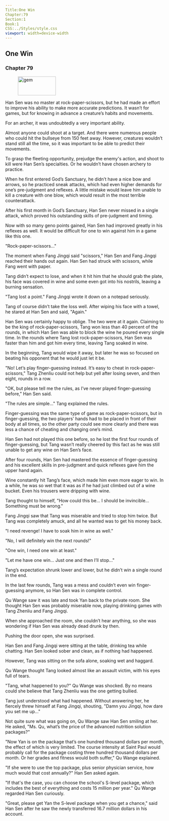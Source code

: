 ```yaml
---
Title:One Win 
Chapter:79 
Section:1 
Book:1 
CSS:../Styles/style.css 
viewport: width=device-width
---
```

  
## One Win
### Chapter 79
  
<figure>
	<img src="../Images/gem.gif" alt="gem" id="gem" width="120" height="60" />
</figure>
  

  
Han Sen was no master at rock-paper-scissors, but he had made an effort to improve his ability to make more accurate predictions. It wasn’t for games, but for knowing in advance a creature’s habits and movements.

For an archer, it was undoubtedly a very important ability.

Almost anyone could shoot at a target. And there were numerous people who could hit the bullseye from 150 feet away. However, creatures wouldn’t stand still all the time, so it was important to be able to predict their movements.

To grasp the fleeting opportunity, prejudge the enemy's action, and shoot to kill were Han Sen’s specialties. Or he wouldn’t have chosen archery to practice.

When he first entered God’s Sanctuary, he didn’t have a nice bow and arrows, so he practiced sneak attacks, which had even higher demands for one’s pre-judgment and reflexes. A little mistake would leave him unable to kill a creature with one blow, which would result in the most terrible counterattack.

After his first month in God’s Sanctuary, Han Sen never missed in a single attack, which proved his outstanding skills of pre-judgment and timing.

Now with so many geno points gained, Han Sen had improved greatly in his reflexes as well. It would be difficult for one to win against him in a game like this one.

"Rock-paper-scissors…"

The moment when Fang Jingqi said "scissors," Han Sen and Fang Jingqi reached their hands out again. Han Sen had struck with scissors, while Fang went with paper.

Tang didn’t expect to lose, and when it hit him that he should grab the plate, his face was covered in wine and some even got into his nostrils, leaving a burning sensation.

"Tang lost a point." Fang Jingqi wrote it down on a notepad seriously.

Tang of course didn’t take the loss well. After wiping his face with a towel, he stared at Han Sen and said, "Again."

Han Sen was certainly happy to oblige. The two were at it again. Claiming to be the king of rock-paper-scissors, Tang won less than 40 percent of the rounds, in which Han Sen was able to block the wine he poured every single time. In the rounds where Tang lost rock-paper-scissors, Han Sen was faster than him and got him every time, leaving Tang soaked in wine.

In the beginning, Tang would wipe it away, but later he was so focused on beating his opponent that he would just let it be.

"No! Let’s play finger-guessing instead. It’s easy to cheat in rock-paper-scissors," Tang Zhenliu could not help but yell after losing seven, and then eight, rounds in a row.

"OK, but please tell me the rules, as I’ve never played finger-guessing before," Han Sen said.

"The rules are simple..." Tang explained the rules.

Finger-guessing was the same type of game as rock-paper-scissors, but in finger-guessing, the two players’ hands had to be placed in front of their body at all times, so the other party could see more clearly and there was less a chance of cheating and changing one’s mind.

Han Sen had not played this one before, so he lost the first four rounds of finger-guessing, but Tang wasn’t really cheered by this fact as he was still unable to get any wine on Han Sen’s face.

After four rounds, Han Sen had mastered the essence of finger-guessing and his excellent skills in pre-judgment and quick reflexes gave him the upper hand again.

Wine constantly hit Tang’s face, which made him even more eager to win. In a while, he was so wet that it was as if he had just climbed out of a wine bucket. Even his trousers were dripping with wine.

Tang thought to himself, "How could this be... I should be invincible... Something must be wrong."

Fang Jingqi saw that Tang was miserable and tried to stop him twice. But Tang was completely amuck, and all he wanted was to get his money back.

"I need revenge! I have to soak him in wine as well."

"No, I will definitely win the next rounds!"

"One win, I need one win at least."

"Let me have one win... Just one and then I’ll stop..."

Tang’s expectation shrunk lower and lower, but he didn’t win a single round in the end.

In the last few rounds, Tang was a mess and couldn’t even win finger-guessing anymore, so Han Sen was in complete control.

Qu Wange saw it was late and took Yan back to the private room. She thought Han Sen was probably miserable now, playing drinking games with Tang Zhenliu and Fang Jingqi.

When she approached the room, she couldn’t hear anything, so she was wondering if Han Sen was already dead drunk by then.

Pushing the door open, she was surprised.

Han Sen and Fang Jingqi were sitting at the table, drinking tea while chatting. Han Sen looked sober and clean, as if nothing had happened.

However, Tang was sitting on the sofa alone, soaking wet and haggard.

Qu Wange thought Tang looked almost like an assault victim, with his eyes full of tears.

"Tang, what happened to you?" Qu Wange was shocked. By no means could she believe that Tang Zhenliu was the one getting bullied.

Tang just understood what had happened. Without answering her, he fiercely threw himself at Fang Jingqi, shouting, "Damn you Jingqi, how dare you set me up..."

Not quite sure what was going on, Qu Wange saw Han Sen smiling at her. He asked, "Ms. Qu, what’s the price of the advanced nutrition solution packages?"

"Now Yan is on the package that’s one hundred thousand dollars per month, the effect of which is very limited. The course intensity at Saint Paul would probably call for the package costing three hundred thousand dollars per month. Or her grades and fitness would both suffer," Qu Wange explained.

"If she were to use the top package, plus senior physician service, how much would that cost annually?" Han Sen asked again.

"If that's the case, you can choose the school's S-level package, which includes the best of everything and costs 15 million per year." Qu Wange regarded Han Sen curiously.

"Great, please get Yan the S-level package when you get a chance," said Han Sen after he saw the newly transferred 16.7 million dollars in his account.